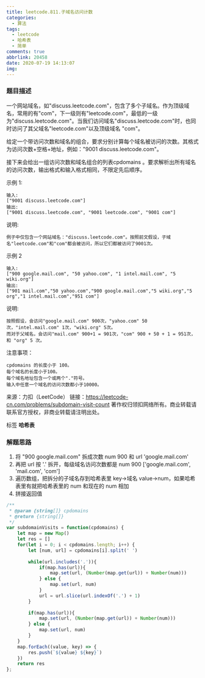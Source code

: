 ```yaml
---
title: leetcode.811.子域名访问计数
categories:
  - 算法
tags:
  - leetcode
  - 哈希表
  - 简单
comments: true
abbrlink: 20458
date: 2020-07-19 14:13:07
img:
---
```

<!--
 * @File: 
 * @Author: 张宏亮 - zhl@xiaoniren.cn
 * @Date: 2019-08-09 23:03:47
 * @LastEditors: 张宏亮<zhl@xiaoniren.cn>
 * @LastEditTime: 2019-08-10 00:36:23
 * @Description: file content
 * @Versions: 1.0.0
 -->
### 题目描述

一个网站域名，如"discuss.leetcode.com"，包含了多个子域名。作为顶级域名，常用的有"com"，下一级则有"leetcode.com"，最低的一级为"discuss.leetcode.com"。当我们访问域名"discuss.leetcode.com"时，也同时访问了其父域名"leetcode.com"以及顶级域名 "com"。

给定一个带访问次数和域名的组合，要求分别计算每个域名被访问的次数。其格式为访问次数+空格+地址，例如："9001 discuss.leetcode.com"。

接下来会给出一组访问次数和域名组合的列表cpdomains 。要求解析出所有域名的访问次数，输出格式和输入格式相同，不限定先后顺序。

示例 1:
```
输入: 
["9001 discuss.leetcode.com"]
输出: 
["9001 discuss.leetcode.com", "9001 leetcode.com", "9001 com"]
```
说明: 
```
例子中仅包含一个网站域名："discuss.leetcode.com"。按照前文假设，子域名"leetcode.com"和"com"都会被访问，所以它们都被访问了9001次。
```
示例 2
```
输入: 
["900 google.mail.com", "50 yahoo.com", "1 intel.mail.com", "5 wiki.org"]
输出: 
["901 mail.com","50 yahoo.com","900 google.mail.com","5 wiki.org","5 org","1 intel.mail.com","951 com"]
```
说明: 
```
按照假设，会访问"google.mail.com" 900次，"yahoo.com" 50次，"intel.mail.com" 1次，"wiki.org" 5次。
而对于父域名，会访问"mail.com" 900+1 = 901次，"com" 900 + 50 + 1 = 951次，和 "org" 5 次。
```
注意事项：
```
cpdomains 的长度小于 100。
每个域名的长度小于100。
每个域名地址包含一个或两个"."符号。
输入中任意一个域名的访问次数都小于10000。
```
来源：力扣（LeetCode）
链接：https://leetcode-cn.com/problems/subdomain-visit-count
著作权归领扣网络所有。商业转载请联系官方授权，非商业转载请注明出处。

标签 **哈希表**

### 解题思路

1. 将 "900 google.mail.com" 拆成次数 num 900 和 url 'google.mail.com'
2. 再把 url 按 '.' 拆开，每级域名访问次数都是 num 900
['google.mail.com', 'mail.com', 'com']
3. 遍历数组，把拆分的子域名存到哈希表里 key->域名 value->num，如果哈希表里有就把哈希表里的 num 和现在的 num 相加
4. 拼接返回值
```js
/**
 * @param {string[]} cpdomains
 * @return {string[]}
 */
var subdomainVisits = function(cpdomains) {
    let map = new Map()
    let res = []
    for(let i = 0; i < cpdomains.length; i++) {
        let [num, url] = cpdomains[i].split(' ')
        
        while(url.includes('.')){
            if(map.has(url)){
                map.set(url, (Number(map.get(url)) + Number(num)))
            } else {
                map.set(url, num)
            }            
            url = url.slice(url.indexOf('.') + 1)
        }
        
        if(map.has(url)){
            map.set(url, (Number(map.get(url)) + Number(num)))
        } else {
            map.set(url, num)
        }
    }
    map.forEach((value, key) => {
        res.push(`${value} ${key}`)
    })
    return res
};
```
